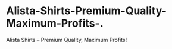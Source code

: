 # Alista-Shirts-Premium-Quality-Maximum-Profits-.
Alista Shirts – Premium Quality, Maximum Profits!
